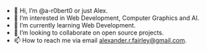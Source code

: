- 👋 Hi, I’m @a-r0bert0 or just Alex.
- 👀 I’m interested in Web Development, Computer Graphics and AI.
- 🌱 I’m currently learning Web Development.
- 💞️ I’m looking to collaborate on open source projects.
- 📫 How to reach me via email alexander.r.fairley@gmail.com.

<!---
a-r0bert0/a-r0bert0 is a ✨ special ✨ repository because its `README.md` (this file) appears on your GitHub profile.
You can click the Preview link to take a look at your changes.
--->
